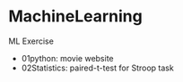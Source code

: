 # MachineLearning
ML Exercise




- 01python: movie website
- 02Statistics: paired-t-test for Stroop task